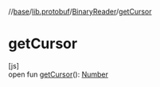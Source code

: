 //[base](../../../index.md)/[lib.protobuf](../index.md)/[BinaryReader](index.md)/[getCursor](get-cursor.md)

# getCursor

[js]\
open fun [getCursor](get-cursor.md)(): [Number](https://kotlinlang.org/api/latest/jvm/stdlib/kotlin/-number/index.html)
